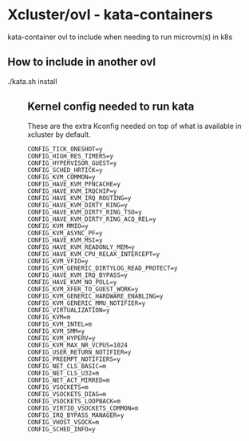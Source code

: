 # Xcluster/ovl - kata-containers

kata-container ovl to include when needing to run microvm(s) in k8s

## How to include in another ovl
./kata.sh install <dir>

## Kernel config needed to run kata
These are the extra Kconfig needed on top of what is available in xcluster by default.
```
CONFIG_TICK_ONESHOT=y
CONFIG_HIGH_RES_TIMERS=y
CONFIG_HYPERVISOR_GUEST=y
CONFIG_SCHED_HRTICK=y
CONFIG_KVM_COMMON=y
CONFIG_HAVE_KVM_PFNCACHE=y
CONFIG_HAVE_KVM_IRQCHIP=y
CONFIG_HAVE_KVM_IRQ_ROUTING=y
CONFIG_HAVE_KVM_DIRTY_RING=y
CONFIG_HAVE_KVM_DIRTY_RING_TSO=y
CONFIG_HAVE_KVM_DIRTY_RING_ACQ_REL=y
CONFIG_KVM_MMIO=y
CONFIG_KVM_ASYNC_PF=y
CONFIG_HAVE_KVM_MSI=y
CONFIG_HAVE_KVM_READONLY_MEM=y
CONFIG_HAVE_KVM_CPU_RELAX_INTERCEPT=y
CONFIG_KVM_VFIO=y
CONFIG_KVM_GENERIC_DIRTYLOG_READ_PROTECT=y
CONFIG_HAVE_KVM_IRQ_BYPASS=y
CONFIG_HAVE_KVM_NO_POLL=y
CONFIG_KVM_XFER_TO_GUEST_WORK=y
CONFIG_KVM_GENERIC_HARDWARE_ENABLING=y
CONFIG_KVM_GENERIC_MMU_NOTIFIER=y
CONFIG_VIRTUALIZATION=y
CONFIG_KVM=m
CONFIG_KVM_INTEL=m
CONFIG_KVM_SMM=y
CONFIG_KVM_HYPERV=y
CONFIG_KVM_MAX_NR_VCPUS=1024
CONFIG_USER_RETURN_NOTIFIER=y
CONFIG_PREEMPT_NOTIFIERS=y
CONFIG_NET_CLS_BASIC=m
CONFIG_NET_CLS_U32=m
CONFIG_NET_ACT_MIRRED=m
CONFIG_VSOCKETS=m
CONFIG_VSOCKETS_DIAG=m
CONFIG_VSOCKETS_LOOPBACK=m
CONFIG_VIRTIO_VSOCKETS_COMMON=m
CONFIG_IRQ_BYPASS_MANAGER=y
CONFIG_VHOST_VSOCK=m
CONFIG_SCHED_INFO=y
```
